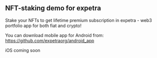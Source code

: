 ## NFT-staking demo for expetra

Stake your NFTs to get lifetime premium subscription in expetra - web3 portfolio app for both fiat and crypto!

You can download mobile app for Android from: https://github.com/expetraorg/android_app

iOS coming soon



